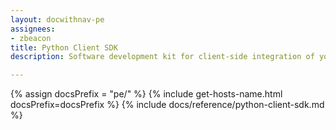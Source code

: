 ```yaml
---
layout: docwithnav-pe
assignees:
- zbeacon
title: Python Client SDK
description: Software development kit for client-side integration of your Python projects 

---
```


{% assign docsPrefix = "pe/" %}
{% include get-hosts-name.html docsPrefix=docsPrefix %}
{% include docs/reference/python-client-sdk.md %}
